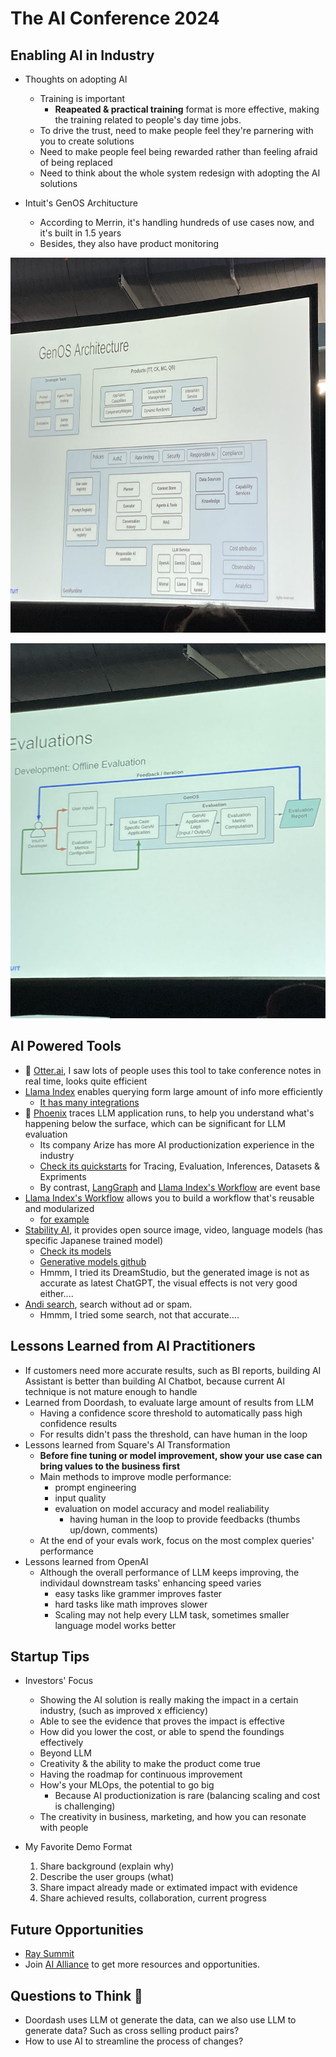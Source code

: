 # The AI Conference 2024


## Enabling AI in Industry
* Thoughts on adopting AI
  * Training is important
    * <b>Reapeated & practical training</b> format is more effective, making the training related to people's day time jobs.
  * To drive the trust, need to make people feel they're parnering with you to create solutions
  * Need to make people feel being rewarded rather than feeling afraid of being replaced
  * Need to think about the whole system redesign with adopting the AI solutions
 
* Intuit's GenOS Architucture
  * According to Merrin, it's handling hundreds of use cases now, and it's built in 1.5 years
  * Besides, they also have product monitoring 
 
<p align="left">
<img src="https://github.com/hanhanwu/Hanhan_Conference_Notes/blob/master/image/Intuit_GenOS1.jpeg" width="780" height="600" />
</p>
 
<p align="left">
<img src="https://github.com/hanhanwu/Hanhan_Conference_Notes/blob/master/image/Intuit_GenOS2.jpeg" width="780" height="600" />
</p>


## AI Powered Tools
* 🌺 [Otter.ai][5], I saw lots of people uses this tool to take conference notes in real time, looks quite efficient
* [Llama Index][3] enables querying form large amount of info more efficiently
  * [It has many integrations][4]
* 🌺 [Phoenix][9] traces LLM application runs, to help you understand what's happening below the surface, which can be significant for LLM evaluation
  * Its company Arize has more AI productionization experience in the industry
  * [Check its quickstarts][12] for Tracing, Evaluation, Inferences, Datasets & Expriments
  * By contrast, [LangGraph][11] and [Llama Index's Workflow][13] are event base
* [Llama Index's Workflow][13] allows you to build a workflow that's reusable and modularized
  * [for example][14]
* [Stability AI][6], it provides open source image, video, language models (has specific Japanese trained model)
  * [Check its models][7]
  * [Generative models github][8]
  * Hmmm, I tried its DreamStudio, but the generated image is not as accurate as latest ChatGPT, the visual effects is not very good either....
* [Andi search][1], search without ad or spam.
  * Hmmm, I tried some search, not that accurate....


## Lessons Learned from AI Practitioners 
* If customers need more accurate results, such as BI reports, building AI Assistant is better than building AI Chatbot, because current AI technique is not mature enough to handle
* Learned from Doordash, to evaluate large amount of results from LLM
  * Having a confidence score threshold to automatically pass high confidence results
  * For results didn't pass the threshold, can have human in the loop
* Lessons learned from Square's AI Transformation
  * <b>Before fine tuning or model improvement, show your use case can bring values to the business first</b>
  * Main methods to improve modle performance:
    * prompt engineering
    * input quality
    * evaluation on model accuracy and model realiability
      * having human in the loop to provide feedbacks (thumbs up/down, comments)   
  * At the end of your evals work, focus on the most complex queries' performance
* Lessons learned from OpenAI
  * Although the overall performance of LLM keeps improving, the individaul downstream tasks' enhancing speed varies
    * easy tasks like grammer improves faster
    * hard tasks like math improves slower
    * Scaling may not help every LLM task, sometimes smaller language model works better


## Startup Tips
* Investors' Focus
  * Showing the AI solution is really making the impact in a certain industry, (such as improved x efficiency)
  * Able to see the evidence that proves the impact is effective
  * How did you lower the cost, or able to spend the foundings effectively
  * Beyond LLM
  * Creativity & the ability to make the product come true
  * Having the roadmap for continuous improvement
  * How's your MLOps, the potential to go big
    * Because AI productionization is rare (balancing scaling and cost is challenging)
  * The creativity in business, marketing, and how you can resonate with people

* My Favorite Demo Format
  1. Share background (explain why)
  2. Describe the user groups (what)
  3. Share impact already made or extimated impact with evidence
  4. Share achieved results, collaboration, current progress


## Future Opportunities
* [Ray Summit][2]
* Join [AI Alliance][10] to get more resources and opportunities.


## Questions to Think 🤔
* Doordash uses LLM ot generate the data, can we also use LLM to generate data? Such as cross selling product pairs?
* How to use AI to streamline the process of changes?

[1]:https://andisearch.com/
[2]:https://raysummit.anyscale.com/flow/anyscale/raysummit2024/landing/page/eventsite
[3]:https://docs.llamaindex.ai/en/stable/getting_started/concepts/
[4]:https://llamahub.ai/
[5]:https://get.otter.ai/interview-transcription/?utm_source=google_ads&utm_medium=search&utm_term=automatic%20note%20taking%20app&utm_campaign=search-prospecting-consumer-nonbrand-transcriptionv2-exact&hsa_acc=6047463090&hsa_cam=20014220152&hsa_grp=149129772198&hsa_ad=657350971384&hsa_src=g&hsa_tgt=kwd-661171101282&hsa_kw=automatic%20note%20taking%20app&hsa_mt=b&hsa_net=adwords&hsa_ver=3&gad_source=1&gclid=CjwKCAjwooq3BhB3EiwAYqYoEvS_2E4VZdACghBQNsNVfsA4gvPrT717byHC9azGiL3EB_-5JmwWABoCKrEQAvD_BwE
[6]:https://github.com/Stability-AI
[7]:https://stability.ai/
[8]:https://github.com/Stability-AI/generative-models
[9]:https://github.com/Arize-ai/phoenix
[10]:https://thealliance.ai/
[11]:https://langchain-ai.github.io/langgraph/#example
[12]:https://docs.arize.com/phoenix#quickstarts
[13]:https://docs.llamaindex.ai/en/stable/module_guides/workflow/
[14]:https://docs.llamaindex.ai/en/stable/examples/workflow/react_agent/
